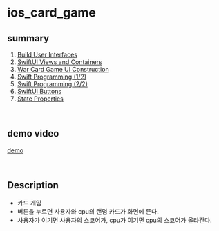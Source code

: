 # ios_card_game

## summary
1. [Build User Interfaces](https://blog.naver.com/60cogml/222982610643)
2. [SwiftUI Views and Containers](https://blog.naver.com/60cogml/222985774098)
3. [War Card Game UI Construction](https://blog.naver.com/60cogml/222995077616)
4. [Swift Programming (1/2)](https://blog.naver.com/60cogml/222995161267)
5. [Swift Programming (2/2)](https://blog.naver.com/60cogml/223000910468)
6. [SwiftUI Buttons](https://blog.naver.com/60cogml/223000939409)
7. [State Properties](https://blog.naver.com/60cogml/223001006728)

<br/>

## demo video
[demo](https://blog.naver.com/60cogml/223001006728)

<br/>

## Description
- 카드 게임
- 버튼을 누르면 사용자와 cpu의 랜덤 카드가 화면에 뜬다.
- 사용자가 이기면 사용자의 스코어가, cpu가 이기면 cpu의 스코어가 올라간다.

